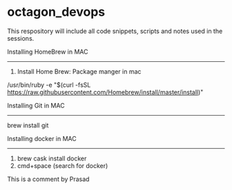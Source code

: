 # octagon_devops
This respository will include all code snippets, scripts and notes used in the sessions.



Installing HomeBrew in MAC
***************************

1. Install Home Brew: Package manger in mac

/usr/bin/ruby -e "$(curl -fsSL https://raw.githubusercontent.com/Homebrew/install/master/install)"



Installing Git in MAC
***************************
brew install git



Installing docker in MAC
***************************
1. brew cask install docker
2. cmd+space (search for docker)

This is a comment by Prasad
